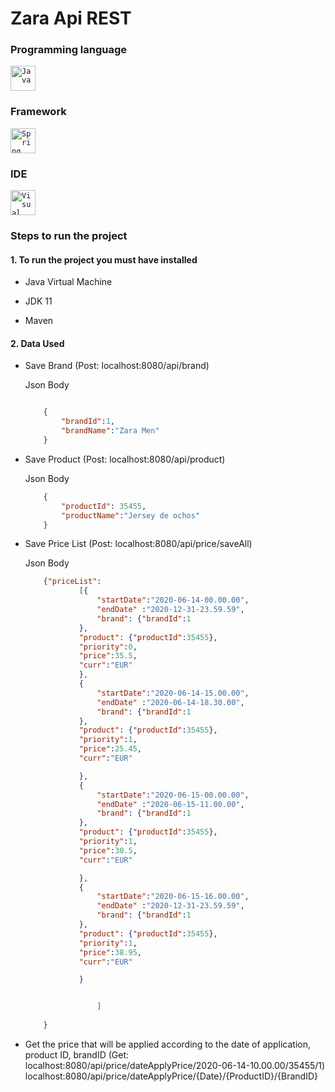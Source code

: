# Zara Api REST

### Programming language
<code><img height="40" src="https://i.blogs.es/6091fa/java/1366_2000.jpg" title="Java"></code>

### Framework
<code><img height="40" src="https://cleventy.com/wp-content/uploads/2020/05/spring-boot.png" title="Spring Boot"></code>

### IDE
<code><img height="40" src="https://alternativas-a.com/wp-content/uploads/alternativas-a-Visual-Studio-Code-150x150.jpg" title="Visual Code"></code>

### Steps to run the project

#### 1. To run the project you must have installed

- Java Virtual Machine

- JDK 11

- Maven

#### 2. Data Used

- Save Brand (Post: localhost:8080/api/brand) 
   
    Json Body
    ```json

        {
	        "brandId":1,
	        "brandName":"Zara Men"
        }

    ```
    

- Save Product (Post: localhost:8080/api/product) 

    Json Body
    ```json
        {
	        "productId": 35455,
	        "productName":"Jersey de ochos"
        }
    ```
    

- Save Price List (Post: localhost:8080/api/price/saveAll)
   
    Json Body
    ```json
        {"priceList":
                [{
                    "startDate":"2020-06-14-00.00.00",
                    "endDate" :"2020-12-31-23.59.59",
                    "brand": {"brandId":1
                },
                "product": {"productId":35455},
                "priority":0,
                "price":35.5,
                "curr":"EUR"
                },					
                {
                    "startDate":"2020-06-14-15.00.00",
                    "endDate" :"2020-06-14-18.30.00",
                    "brand": {"brandId":1
                },
                "product": {"productId":35455},
                "priority":1,
                "price":25.45,
                "curr":"EUR"

                },
                {
                    "startDate":"2020-06-15-00.00.00",
                    "endDate" :"2020-06-15-11.00.00",
                    "brand": {"brandId":1
                },
                "product": {"productId":35455},
                "priority":1,
                "price":30.5,
                "curr":"EUR"

                },
                {
                    "startDate":"2020-06-15-16.00.00",
                    "endDate" :"2020-12-31-23.59.59",
                    "brand": {"brandId":1
                },
                "product": {"productId":35455},
                "priority":1,
                "price":38.95,
                "curr":"EUR"

                }


                    ]
                
        }
    ```
        
- Get the price that will be applied according to the date of application, product ID, brandID
  (Get: localhost:8080/api/price/dateApplyPrice/2020-06-14-10.00.00/35455/1)
        localhost:8080/api/price/dateApplyPrice/{Date}/{ProductID}/{BrandID}





